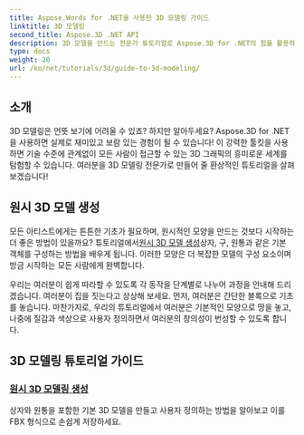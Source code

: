 ```yaml
---
title: Aspose.Words for .NET을 사용한 3D 모델링 가이드
linktitle: 3D 모델링
second_title: Aspose.3D .NET API
description: 3D 모델을 만드는 전문가 튜토리얼로 Aspose.3D for .NET의 힘을 활용하세요. 3D 디자인 기술을 마스터하기 시작하세요.
type: docs
weight: 20
url: /ko/net/tutorials/3d/guide-to-3d-modeling/
---
```

## 소개

3D 모델링은 언뜻 보기에 어려울 수 있죠? 하지만 알아두세요? Aspose.3D for .NET을 사용하면 실제로 재미있고 보람 있는 경험이 될 수 있습니다! 이 강력한 툴킷을 사용하면 기술 수준에 관계없이 모든 사람이 접근할 수 있는 3D 그래픽의 흥미로운 세계를 탐험할 수 있습니다. 여러분을 3D 모델링 전문가로 만들어 줄 환상적인 튜토리얼을 살펴보겠습니다!

## 원시 3D 모델 생성

 모든 아티스트에게는 튼튼한 기초가 필요하며, 원시적인 모양을 만드는 것보다 시작하는 더 좋은 방법이 있을까요? 튜토리얼에서[원시 3D 모델 생성](./create-primitive-3d-modeling/)상자, 구, 원통과 같은 기본 객체를 구성하는 방법을 배우게 됩니다. 이러한 모양은 더 복잡한 모델의 구성 요소이며 방금 시작하는 모든 사람에게 완벽합니다.

우리는 여러분이 쉽게 따라할 수 있도록 각 동작을 단계별로 나누어 과정을 안내해 드리겠습니다. 여러분이 집을 짓는다고 상상해 보세요. 먼저, 여러분은 간단한 블록으로 기초를 놓습니다. 마찬가지로, 우리의 튜토리얼에서 여러분은 기본적인 모양으로 땅을 놓고, 나중에 질감과 색상으로 사용자 정의하면서 여러분의 창의성이 번성할 수 있도록 합니다. 

## 3D 모델링 튜토리얼 가이드
### [원시 3D 모델링 생성](./create-primitive-3d-modeling/)
상자와 원통을 포함한 기본 3D 모델을 만들고 사용자 정의하는 방법을 알아보고 이를 FBX 형식으로 손쉽게 저장하세요.
